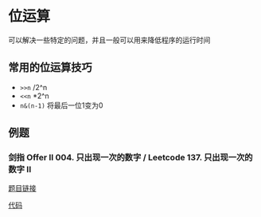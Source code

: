 # 位运算

可以解决一些特定的问题，并且一般可以用来降低程序的运行时间

## 常用的位运算技巧

- `>>n` /2^n
- `<<n` *2^n
- `n&(n-1)` 将最后一位1变为0

## 例题

### 剑指 Offer II 004. 只出现一次的数字 / Leetcode 137. 只出现一次的数字 II

[题目链接](https://leetcode-cn.com/problems/single-number-ii/)

[代码](https://github.com/sy4b/Algorithm-Notes/blob/main/Storage/Code/137.只出现一次的数字-ii.cpp)
